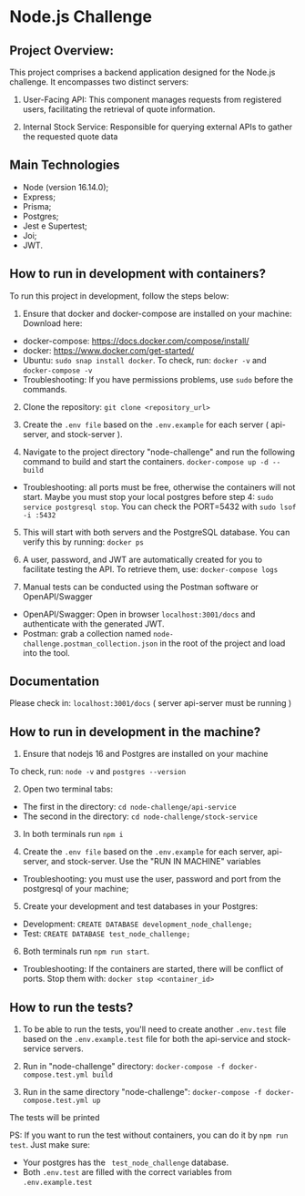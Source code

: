 # Node.js Challenge

## Project Overview:

This project comprises a backend application designed for the Node.js challenge. It encompasses two distinct servers:

1. User-Facing API: This component manages requests from registered users, facilitating the retrieval of quote information.

2. Internal Stock Service: Responsible for querying external APIs to gather the requested quote data

## Main Technologies

- Node (version 16.14.0);
- Express;
- Prisma;
- Postgres;
- Jest e Supertest;
- Joi;
- JWT.

## How to run in development with containers?

To run this project in development, follow the steps below:

1. Ensure that docker and docker-compose are installed on your machine: Download here:

- docker-compose: https://docs.docker.com/compose/install/
- docker: https://www.docker.com/get-started/
- Ubuntu: `sudo snap install docker`. To check, run: `docker -v` and `docker-compose -v`
- Troubleshooting: If you have permissions problems, use `sudo` before the commands.

2. Clone the repository: `git clone <repository_url>`

3. Create the `.env file` based on the `.env.example` for each server ( api-server, and stock-server ).

4. Navigate to the project directory "node-challenge" and run the following command to build and start the containers. `docker-compose up -d --build`

- Troubleshooting: all ports must be free, otherwise the containers will not start. Maybe you must stop your local postgres before step 4: `sudo service postgresql stop`. You can check the PORT=5432 with `sudo lsof -i :5432`

5. This will start with both servers and the PostgreSQL database. You can verify this by running: `docker ps`

6. A user, password, and JWT are automatically created for you to facilitate testing the API. To retrieve them, use: `docker-compose logs`

7. Manual tests can be conducted using the Postman software or OpenAPI/Swagger

- OpenAPI/Swagger: Open in browser `localhost:3001/docs` and authenticate with the generated JWT.
- Postman: grab a collection named `node-challenge.postman_collection.json` in the root of the project and load into the tool.

## Documentation

Please check in: `localhost:3001/docs` ( server api-server must be running )

## How to run in development in the machine?

1. Ensure that nodejs 16 and Postgres are installed on your machine

To check, run: `node -v` and `postgres --version`

2. Open two terminal tabs:

- The first in the directory: `cd node-challenge/api-service`
- The second in the directory: `cd node-challenge/stock-service`

3. In both terminals run `npm i`

4. Create the `.env file` based on the `.env.example` for each server, api-server, and stock-server. Use the "RUN IN MACHINE" variables

- Troubleshooting: you must use the user, password and port from the postgresql of your machine;

5. Create your development and test databases in your Postgres:

- Development: `CREATE DATABASE development_node_challenge;`
- Test: `CREATE DATABASE test_node_challenge;`

6. Both terminals run `npm run start`.

- Troubleshooting: If the containers are started, there will be conflict of ports. Stop them with: `docker stop <container_id>`

## How to run the tests?

1. To be able to run the tests, you'll need to create another `.env.test` file based on the `.env.example.test` file for both the api-service and stock-service servers.

2. Run in "node-challenge" directory: `docker-compose -f docker-compose.test.yml build`

3. Run in the same directory "node-challenge": `docker-compose -f docker-compose.test.yml up`

The tests will be printed

PS: If you want to run the test without containers, you can do it by `npm run test`. Just make sure:

- Your postgres has the ` test_node_challenge` database.
- Both `.env.test` are filled with the correct variables from `.env.example.test`
